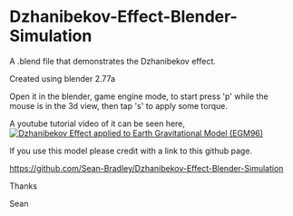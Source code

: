 # Dzhanibekov-Effect-Blender-Simulation
A .blend file that demonstrates the Dzhanibekov effect.

Created using blender 2.77a

Open it in the blender, game engine mode, to start press 'p' while the mouse is in the 3d view,
then tap 's' to apply some torque.

A youtube tutorial video of it can be seen here, 
[![Dzhanibekov Effect applied to Earth Gravitational Model (EGM96)](https://img.youtube.com/vi/kXwS-3Uy3WI/0.jpg)](https://youtu.be/kXwS-3Uy3WI)

If you use this model please credit with a link to this github page.

https://github.com/Sean-Bradley/Dzhanibekov-Effect-Blender-Simulation

Thanks

Sean

